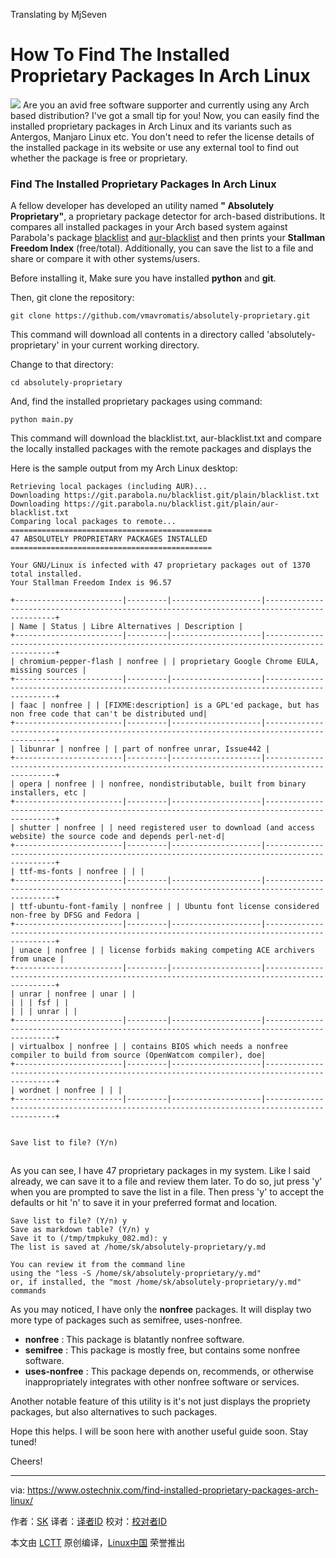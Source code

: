 Translating by MjSeven


How To Find The Installed Proprietary Packages In Arch Linux
======
![](https://www.ostechnix.com/wp-content/uploads/2018/01/Absolutely-Proprietary-720x340.jpg)
Are you an avid free software supporter and currently using any Arch based distribution? I've got a small tip for you! Now, you can easily find the installed proprietary packages in Arch Linux and its variants such as Antergos, Manjaro Linux etc. You don't need to refer the license details of the installed package in its website or use any external tool to find out whether the package is free or proprietary.

### Find The Installed Proprietary Packages In Arch Linux

A fellow developer has developed an utility named **" Absolutely Proprietary"**, a proprietary package detector for arch-based distributions. It compares all installed packages in your Arch based system against Parabola's package [blacklist][1] and [aur-blacklist][2] and then prints your **Stallman Freedom Index** (free/total). Additionally, you can save the list to a file and share or compare it with other systems/users.

Before installing it, Make sure you have installed **python** and **git**.

Then, git clone the repository:
```
git clone https://github.com/vmavromatis/absolutely-proprietary.git
```

This command will download all contents in a directory called 'absolutely-proprietary' in your current working directory.

Change to that directory:
```
cd absolutely-proprietary
```

And, find the installed proprietary packages using command:
```
python main.py
```

This command will download the blacklist.txt, aur-blacklist.txt and compare the locally installed packages with the remote packages and displays the

Here is the sample output from my Arch Linux desktop:
```
Retrieving local packages (including AUR)...
Downloading https://git.parabola.nu/blacklist.git/plain/blacklist.txt
Downloading https://git.parabola.nu/blacklist.git/plain/aur-blacklist.txt
Comparing local packages to remote...
=============================================
47 ABSOLUTELY PROPRIETARY PACKAGES INSTALLED
=============================================

Your GNU/Linux is infected with 47 proprietary packages out of 1370 total installed.
Your Stallman Freedom Index is 96.57

+------------------------|---------|--------------------|---------------------------------------------------------------------------------------------+
| Name | Status | Libre Alternatives | Description |
+------------------------|---------|--------------------|---------------------------------------------------------------------------------------------+
| chromium-pepper-flash | nonfree | | proprietary Google Chrome EULA, missing sources |
+------------------------|---------|--------------------|---------------------------------------------------------------------------------------------+
| faac | nonfree | | [FIXME:description] is a GPL'ed package, but has non free code that can't be distributed und|
+------------------------|---------|--------------------|---------------------------------------------------------------------------------------------+
| libunrar | nonfree | | part of nonfree unrar, Issue442 |
+------------------------|---------|--------------------|---------------------------------------------------------------------------------------------+
| opera | nonfree | | nonfree, nondistributable, built from binary installers, etc |
+------------------------|---------|--------------------|---------------------------------------------------------------------------------------------+
| shutter | nonfree | | need registered user to download (and access website) the source code and depends perl-net-d|
+------------------------|---------|--------------------|---------------------------------------------------------------------------------------------+
| ttf-ms-fonts | nonfree | | |
+------------------------|---------|--------------------|---------------------------------------------------------------------------------------------+
| ttf-ubuntu-font-family | nonfree | | Ubuntu font license considered non-free by DFSG and Fedora |
+------------------------|---------|--------------------|---------------------------------------------------------------------------------------------+
| unace | nonfree | | license forbids making competing ACE archivers from unace |
+------------------------|---------|--------------------|---------------------------------------------------------------------------------------------+
| unrar | nonfree | unar | |
| | | fsf | |
| | | unrar | |
+------------------------|---------|--------------------|---------------------------------------------------------------------------------------------+
| virtualbox | nonfree | | contains BIOS which needs a nonfree compiler to build from source (OpenWatcom compiler), doe|
+------------------------|---------|--------------------|---------------------------------------------------------------------------------------------+
| wordnet | nonfree | | |
+------------------------|---------|--------------------|---------------------------------------------------------------------------------------------+


Save list to file? (Y/n)
```

[![][3]][4]

As you can see, I have 47 proprietary packages in my system. Like I said already, we can save it to a file and review them later. To do so, jut press 'y' when you are prompted to save the list in a file. Then press 'y' to accept the defaults or hit 'n' to save it in your preferred format and location.
```
Save list to file? (Y/n) y
Save as markdown table? (Y/n) y
Save it to (/tmp/tmpkuky_082.md): y
The list is saved at /home/sk/absolutely-proprietary/y.md

You can review it from the command line
using the "less -S /home/sk/absolutely-proprietary/y.md"
or, if installed, the "most /home/sk/absolutely-proprietary/y.md" commands
```

As you may noticed, I have only the **nonfree** packages. It will display two more type of packages such as semifree, uses-nonfree.

  * **nonfree** : This package is blatantly nonfree software.
  * **semifree** : This package is mostly free, but contains some nonfree software.
  * **uses-nonfree** : This package depends on, recommends, or otherwise inappropriately integrates with other nonfree software or services.



Another notable feature of this utility is it's not just displays the propriety packages, but also alternatives to such packages.

Hope this helps. I will be soon here with another useful guide soon. Stay tuned!

Cheers!



--------------------------------------------------------------------------------

via: https://www.ostechnix.com/find-installed-proprietary-packages-arch-linux/

作者：[SK][a]
译者：[译者ID](https://github.com/译者ID)
校对：[校对者ID](https://github.com/校对者ID)

本文由 [LCTT](https://github.com/LCTT/TranslateProject) 原创编译，[Linux中国](https://linux.cn/) 荣誉推出

[a]:https://www.ostechnix.com/author/sk/
[1]:https://git.parabola.nu/blacklist.git/plain/blacklist.txt
[2]:https://git.parabola.nu/blacklist.git/plain/aur-blacklist.txt
[3]:data:image/gif;base64,R0lGODlhAQABAIAAAAAAAP///yH5BAEAAAAALAAAAAABAAEAAAIBRAA7
[4]:http://www.ostechnix.com/wp-content/uploads/2018/01/Proprietary-Packages-1-1.png ()

